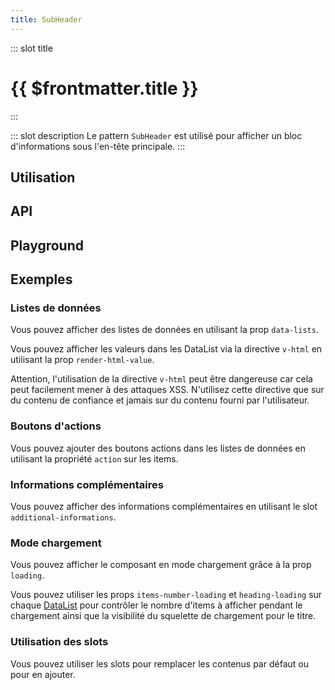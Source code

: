 ```yaml
---
title: SubHeader
---
```


::: slot title
# {{ $frontmatter.title }}
:::

::: slot description
Le pattern `SubHeader` est utilisé pour afficher un bloc d'informations sous l'en-tête principale.
:::

## Utilisation

<DocExample
  eager
  file="composants/sub-header/examples/sub-header"
/>

## API

<DocApi
  :value="['SubHeader']"
  :api="{
    SubHeader: {
      props: [
        {
          name: 'hide-back-btn',
          type: 'boolean',
          default: 'false',
          description: 'Masque le bouton de retour.'
        },
        {
          name: 'back-btn-text',
          type: 'string',
          default: '\'Retour\'',
          description: 'Le texte du bouton retour.'
        },
        {
          name: 'title-text',
          type: 'string',
          default: 'undefined',
          description: 'Le texte du titre.'
        },
        {
          name: 'sub-title-text',
          type: 'string',
          default: 'undefined',
          description: 'Le texte du sous-titre.'
        },
        {
          name: 'data-lists',
          type: 'DataListsItem[]',
          default: 'undefined',
          description: 'Liste des composants `DataList` en mode colonne.'
        },
        {
          name: 'render-html-value',
          type: 'boolean',
          default: 'false',
          description: 'Utilise `v-html` pour afficher les valeurs dans les `DataList`.'
        },
        {
          name: 'loading',
          type: 'boolean',
          default: 'false',
          description: 'Affiche un état de chargement.'
        },
        {
          name: 'max-width',
          type: 'number | string',
          default: 'undefined',
          description: 'La largeur maximale du composant.'
        },
        {
          name: 'min-width',
          type: 'number | string',
          default: 'undefined',
          description: 'La largeur minimale du composant.'
        },
        {
          name: 'width',
          type: 'number | string',
          default: 'undefined',
          description: 'La largeur du composant.'
        }
      ],
      slots: [
        {
          name: 'back-btn',
          description: 'Slot pour remplacer le bouton retour.'
        },
        {
          name: 'title',
          description: 'Slot pour remplacer le titre.'
        },
        {
          name: 'sub-title',
          description: 'Slot pour remplacer le sous-titre.'
        },
        {
          name: 'right-content',
          description: 'Slot pour remplacer le contenu situé à droite.'
        },
        {
          name: 'additional-informations',
          description: 'Slot pour ajouter des informations complémentaires.'
        }
      ],
      events: [
        {
          name: 'click:list-item',
          description: 'Événement émis lorsque l\'utilisateur clique sur un bouton d\'une liste.',
          value: '{\n	dataListIndex: number,\n	itemIndex: number\n}'
        },
        {
          name: 'back',
          description: 'Événement émis lorsque l\'utilisateur clique sur le bouton retour.'
        }
      ]
    }
  }"
/>

## Playground

<DocExample
  file="composants/sub-header/examples/sub-header-playground"
  hide-code-block
/>

## Exemples

### Listes de données

Vous pouvez afficher des listes de données en utilisant la prop `data-lists`.

<DocInfo>

Vous pouvez afficher les valeurs dans les DataList via la directive `v-html` en utilisant la prop `render-html-value`.

</DocInfo>

<DocInfo color="orange">

Attention, l'utilisation de la directive `v-html` peut être dangereuse car cela peut facilement mener à des attaques XSS. N'utilisez cette directive que sur du contenu de confiance et jamais sur du contenu fourni par l'utilisateur.

</DocInfo>

<DocExample file="composants/sub-header/examples/sub-header-data-lists" />

### Boutons d'actions

Vous pouvez ajouter des boutons actions dans les listes de données en utilisant la propriété `action` sur les items.

<DocExample file="composants/sub-header/examples/sub-header-action" />

### Informations complémentaires

Vous pouvez afficher des informations complémentaires en utilisant le slot `additional-informations`.

<DocExample file="composants/sub-header/examples/sub-header-additional-infos" />

### Mode chargement

Vous pouvez afficher le composant en mode chargement grâce à la prop `loading`.

<DocInfo>

Vous pouvez utiliser les props `items-number-loading` et `heading-loading` sur chaque [DataList](../../composants/data-list/README.md) pour contrôler le nombre d'items à afficher pendant le chargement ainsi que la visibilité du squelette de chargement pour le titre.

</DocInfo>

<DocExample file="composants/sub-header/examples/sub-header-loading" />

### Utilisation des slots

Vous pouvez utiliser les slots pour remplacer les contenus par défaut ou pour en ajouter.

<DocExample file="composants/sub-header/examples/sub-header-slots" />
